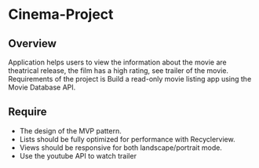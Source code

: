 # Cinema-Project
## Overview
Application helps users to view the information about the movie are theatrical release, the film has a high rating, see trailer of the movie.
Requirements of the project is Build a read-only movie listing app using the Movie Database API.

## Require
- The design of the MVP pattern.
- Lists should be fully optimized for performance with Recyclerview.
- Views should be responsive for both landscape/portrait mode.
- Use the youtube API to watch trailer
